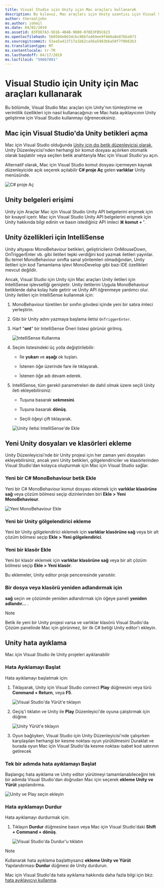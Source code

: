 ```yaml
---
title: Visual Studio için Unity için Mac araçları kullanarak
description: Bu kılavuz, Mac araçları için Unity uzantısı için Visual Studio kullanmayı açıklar
author: therealjohn
ms.author: johmil
ms.date: 04/02/2019
ms.assetid: 83FDD7A3-5D16-4B4B-9080-078E3FB5C623
ms.openlocfilehash: 56050de063dcbc86bfa469ee9f466a8e87bba973
ms.sourcegitcommit: 53aa5a413717a1b62ca56a5983b6a50f7f0663b3
ms.translationtype: MT
ms.contentlocale: tr-TR
ms.lasthandoff: 04/17/2019
ms.locfileid: "59667891"
---
```

# <a name="using-visual-studio-for-mac-tools-for-unity"></a>Visual Studio için Unity için Mac araçları kullanarak

Bu bölümde, Visual Studio Mac araçları için Unity'nın tümleştirme ve verimlilik özellikleri için nasıl kullanacağınızı ve Mac hata ayıklayıcının Unity geliştirme için Visual Studio kullanmayı öğreneceksiniz.

## <a name="opening-unity-scripts-in-visual-studio-for-mac"></a>Mac için Visual Studio'da Unity betikleri açma

Mac için Visual Studio olduğunda [Unity için dış betik düzenleyicisi olarak](setup-vsmac-tools-unity.md#configure-unity-for-use-with-visual-studio-for-mac), Unity Düzenleyicisi'nden herhangi bir komut dosyası açılırken otomatik olarak başlatılır veya seçilen betik anahtarıyla Mac için Visual Studio'yu açın.

Alternatif olarak, Mac için Visual Studio komut dosyası içermeyen kaynak düzenleyicide açık seçerek açılabilir **C# proje Aç** gelen **varlıklar** Unity menüsünde.

![C# proje Aç](media/using-vsmac-tools-unity-image1.png)

## <a name="unity-documentation-access"></a>Unity belgeleri erişimi

Unity için Araçlar Mac için Visual Studio Unity API belgelerini erişmek için bir kısayol içerir. Mac için Visual Studio Unity API belgelerini erişmek için Unity hakkında bilgi edinin ve basın istediğiniz API imleci **⌘ komut + '**.

## <a name="intellisense-for-unity-messages"></a>Unity özellikleri için IntelliSense
Unity altyapısı MonoBehaviour betikleri, geliştiricilerin OnMouseDown, OnTriggerEnter vb. gibi iletileri tepki verdiğini kod yazmak iletileri yayınlar. Bu temel MonoBehaviour sınıfta sanal yöntemleri olmadığından, Unity iletileri için kod Tamamlama işlevi MonoDevelop gibi bazı IDE özellikleri mevcut değildir.

Ancak, Visual Studio için Unity için Mac araçları Unity iletileri için IntelliSense işlevselliği genişletir. Unity iletilerini Uygula MonoBehaviour betiklerde daha kolay hale getirir ve Unity API öğrenmeye yardımcı olur. Unity iletileri için IntelliSense kullanmak için:

1. MonoBehaviour türetilen bir sınıfın gövdesi içinde yeni bir satıra imleci yerleştirin.

2. Gibi bir Unity adını yazmaya başlama iletisi `OnTriggerEnter`.

3. Harf "**ont**" bir IntelliSense Öneri listesi görünür girilmiş.

   ![IntelliSense Kullanma](media/using-vsmac-tools-unity-image2.png)

4. Seçim listesindeki üç yolla değiştirilebilir:

   * İle **yukarı** ve **aşağı** ok tuşları.

   * İstenen öğe üzerinde fare ile tıklayarak.

   * İstenen öğe adı devam ederek.

5. IntelliSense, tüm gerekli parametreleri de dahil olmak üzere seçili Unity ileti ekleyebilirsiniz:

   * Tuşuna basarak **sekmesini**.

   * Tuşuna basarak **dönüş**.

   * Seçili öğeyi çift tıklayarak.

   ![Unity iletisi IntelliSense'de Ekle](media/using-vsmac-tools-unity-image3.png)

## <a name="adding-new-unity-files-and-folders"></a>Yeni Unity dosyaları ve klasörleri ekleme

Unity Düzenleyicisi'nde bir Unity projesi için her zaman yeni dosyaları ekleyebilirsiniz, ancak yeni Unity betikleri, gölgelendiriciler ve klasörlerinden Visual Studio'dan kolayca oluşturmak için Mac için Visual Studio sağlar.

### <a name="add-a-new-c-monobehaviour-script"></a>Yeni bir C# MonoBehaviour betik Ekle

Yeni bir C# MonoBehaviour komut dosyası eklemek için **varlıklar klasörüne sağ** veya çözüm bölmesi seçip dizinlerinden biri **Ekle > Yeni MonoBehaviour**.

![Yeni MonoBehaviour Ekle](media/using-vsmac-tools-unity-image4.png)

### <a name="add-a-new-unity-shader"></a>Yeni bir Unity gölgelendirici ekleme

Yeni bir Unity gölgelendirici eklemek için **varlıklar klasörüne sağ** veya bir alt çözüm bölmesi seçip **Ekle > Yeni gölgelendirici**.

### <a name="add-a-new-folder"></a>Yeni bir klasör Ekle

Yeni bir klasör eklemek için **varlıklar klasörüne sağ** veya bir alt çözüm bölmesi seçip **Ekle > Yeni klasör**.

Bu eklemeler, Unity editor proje penceresinde yansıtılır.

### <a name="to-rename-a-file-or-folder"></a>Bir dosya veya klasörü yeniden adlandırmak için
**sağ** seçin ve çözümde yeniden adlandırmak için öğeye paneli **yeniden adlandır...** .

> [!NOTE]
> Betik ile yeni bir Unity projesi varsa ve varlıklar klasörü Visual Studio'da Çözüm panelinde Mac için görünmez, bir ilk C# betiği Unity editor'ı ekleyin.

## <a name="unity-debugging"></a>Unity hata ayıklama

Mac için Visual Studio ile Unity projeleri ayıklanabilir

### <a name="start-debugging"></a>Hata Ayıklamayı Başlat

Hata ayıklamayı başlatmak için:

1. Tıklayarak, Unity için Visual Studio connect **Play** düğmesini veya türü **Command + Return**, veya **F5**.

   ![Visual Studio'da Yürüt'e tıklayın](media/using-vsmac-tools-unity-image5.png)

2. Geçiş'i tıklatın ve Unity ile **Play** Düzenleyici'de oyuna çalıştırmak için düğme.

   ![Unity Yürüt'e tıklayın](media/using-vsmac-tools-unity-image6.png)

3. Oyun bağlıyken, Visual Studio için Unity Düzenleyicisi'nde çalışırken karşılaşılan herhangi bir kesme noktası oyun yürütülmesini Duraklat ve burada oyun Mac için Visual Studio'da kesme noktası isabet kod satırının getirecek

### <a name="start-debugging-in-a-single-step"></a>Tek bir adımda hata ayıklamayı Başlat

Başlangıç hata ayıklama ve Unity editor yürütmeyi tamamlanabileceğini tek bir adımda Visual Studio'dan doğrudan Mac için seçerek **ekleme Unity ve Yürüt** yapılandırma.

![Unity ve Play seçin ekleyin](media/using-vsmac-tools-unity-image8.png)

### <a name="stop-debugging"></a>Hata ayıklamayı Durdur

Hata ayıklamayı durdurmak için:

1. Tıklayın **Durdur** düğmesine basın veya Mac için Visual Studio'daki **Shift + Command + dönüş**.

   ![Visual Studio'da Durdur'u tıklatın](media/using-vsmac-tools-unity-image7.png)

> [!NOTE]
> Kullanarak hata ayıklama başlattıysanız **ekleme Unity ve Yürüt** Yapılandırması **Durdur** düğmesi de Unity durdurun.

Mac için Visual Studio'da hata ayıklama hakkında daha fazla bilgi için bkz: [hata ayıklayıcıyı kullanma](debugging.md).
